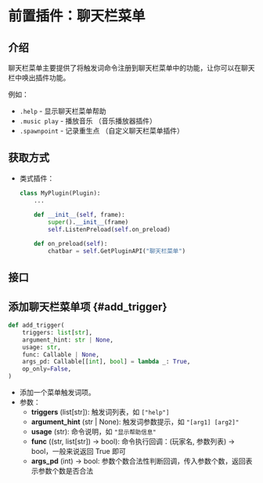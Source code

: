 # 前置插件：聊天栏菜单

## 介绍

聊天栏菜单主要提供了将触发词命令注册到聊天栏菜单中的功能，让你可以在聊天栏中唤出插件功能。

例如：
- `.help` - 显示聊天栏菜单帮助
- `.music play` - 播放音乐 （音乐播放器插件）
- `.spawnpoint` - 记录重生点 （自定义聊天栏菜单插件）

## 获取方式
- 类式插件：
    ```python
    class MyPlugin(Plugin):
        ...
        
        def __init__(self, frame):
            super().__init__(frame)
            self.ListenPreload(self.on_preload)

        def on_preload(self):
            chatbar = self.GetPluginAPI("聊天栏菜单")
    ```


## 接口

## 添加聊天栏菜单项 {#add_trigger}
```python
def add_trigger(
    triggers: list[str],
    argument_hint: str | None,
    usage: str,
    func: Callable | None,
    args_pd: Callable[[int], bool] = lambda _: True,
    op_only=False,
)
```
- 添加一个菜单触发词项。
- 参数：
    - **triggers** (list[str]): 触发词列表，如 `["help"]`
    - **argument_hint** (str | None): 触发词参数提示，如 `"[arg1] [arg2]"`
    - **usage** (str): 命令说明，如 `"显示帮助信息"`
    - **func** ((str, list[str]) -> bool): 命令执行回调：(玩家名, 参数列表) -> bool，一般来说返回 True 即可
    - **args_pd** (int) -> bool: 参数个数合法性判断回调，传入参数个数，返回表示参数个数是否合法
